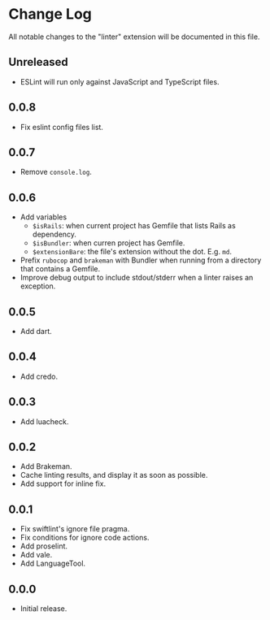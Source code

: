 # Change Log

All notable changes to the "linter" extension will be documented in this file.

## Unreleased

- ESLint will run only against JavaScript and TypeScript files.

## 0.0.8

- Fix eslint config files list.

## 0.0.7

- Remove `console.log`.

## 0.0.6

- Add variables
  - `$isRails`: when current project has Gemfile that lists Rails as dependency.
  - `$isBundler`: when curren project has Gemfile.
  - `$extensionBare`: the file's extension without the dot. E.g. `md`.
- Prefix `rubocop` and `brakeman` with Bundler when running from a directory
  that contains a Gemfile.
- Improve debug output to include stdout/stderr when a linter raises an
  exception.

## 0.0.5

- Add dart.

## 0.0.4

- Add credo.

## 0.0.3

- Add luacheck.

## 0.0.2

- Add Brakeman.
- Cache linting results, and display it as soon as possible.
- Add support for inline fix.

## 0.0.1

- Fix swiftlint's ignore file pragma.
- Fix conditions for ignore code actions.
- Add proselint.
- Add vale.
- Add LanguageTool.

## 0.0.0

- Initial release.
